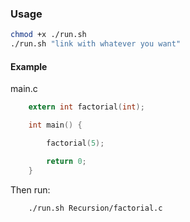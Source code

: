 ### Usage

```bash
chmod +x ./run.sh
./run.sh "link with whatever you want"
```

#### Example

main.c

```c
    extern int factorial(int);

    int main() {

        factorial(5);

        return 0;
    }
```

Then run:

```bash
    ./run.sh Recursion/factorial.c
```
